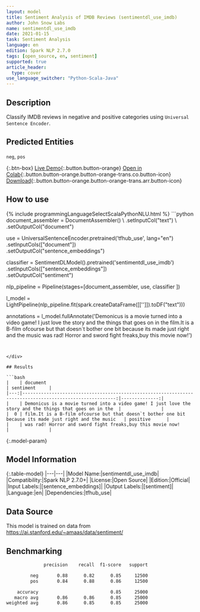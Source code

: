 ```yaml
---
layout: model
title: Sentiment Analysis of IMDB Reviews (sentimentdl_use_imdb)
author: John Snow Labs
name: sentimentdl_use_imdb
date: 2021-01-15
task: Sentiment Analysis
language: en
edition: Spark NLP 2.7.0
tags: [open_source, en, sentiment]
supported: true
article_header:
  type: cover
use_language_switcher: "Python-Scala-Java"
---
```


## Description

Classify IMDB reviews in negative and positive categories using `Universal Sentence Encoder`.

## Predicted Entities

`neg`, `pos`

{:.btn-box}
[Live Demo](https://demo.johnsnowlabs.com/public/SENTIMENT_EN/){:.button.button-orange}
[Open in Colab](https://colab.research.google.com/github/JohnSnowLabs/spark-nlp-workshop/blob/master/tutorials/streamlit_notebooks/SENTIMENT_EN.ipynb){:.button.button-orange.button-orange-trans.co.button-icon}
[Download](https://s3.amazonaws.com/auxdata.johnsnowlabs.com/public/models/sentimentdl_use_imdb_en_2.7.0_2.4_1610715247685.zip){:.button.button-orange.button-orange-trans.arr.button-icon}

## How to use



<div class="tabs-box" markdown="1">
{% include programmingLanguageSelectScalaPythonNLU.html %}
```python
document_assembler = DocumentAssembler() \
    .setInputCol("text") \
    .setOutputCol("document")

use = UniversalSentenceEncoder.pretrained('tfhub_use', lang="en") \
    .setInputCols(["document"])\
    .setOutputCol("sentence_embeddings")

classifier = SentimentDLModel().pretrained('sentimentdl_use_imdb')\
    .setInputCols(["sentence_embeddings"])\
    .setOutputCol("sentiment")

nlp_pipeline = Pipeline(stages=[document_assembler,
                                use,
                                classifier
                                ])

l_model = LightPipeline(nlp_pipeline.fit(spark.createDataFrame([['']]).toDF("text")))

annotations = l_model.fullAnnotate('Demonicus is a movie turned into a video game! I just love the story and the things that goes on in the film.It is a B-film ofcourse but that doesn`t bother one bit because its made just right and the music was rad! Horror and sword fight freaks,buy this movie now!')

```


</div>

## Results

```bash
|    | document                                                                                                 | sentiment     |
|---:|---------------------------------------------------------------------------------------------------------:|--------------:|
|    | Demonicus is a movie turned into a video game! I just love the story and the things that goes on in the  |               |
|  0 | film.It is a B-film ofcourse but that doesn`t bother one bit because its made just right and the music   | positive      |
|    | was rad! Horror and sword fight freaks,buy this movie now!                                               |               |

```

{:.model-param}
## Model Information

{:.table-model}
|---|---|
|Model Name:|sentimentdl_use_imdb|
|Compatibility:|Spark NLP 2.7.0+|
|License:|Open Source|
|Edition:|Official|
|Input Labels:|[sentence_embeddings]|
|Output Labels:|[sentiment]|
|Language:|en|
|Dependencies:|tfhub_use|

## Data Source

This model is trained on data from https://ai.stanford.edu/~amaas/data/sentiment/

## Benchmarking

```bash
              precision    recall  f1-score   support

         neg       0.88      0.82      0.85     12500
         pos       0.84      0.88      0.86     12500

    accuracy                           0.85     25000
   macro avg       0.86      0.86      0.85     25000
weighted avg       0.86      0.85      0.85     25000
```